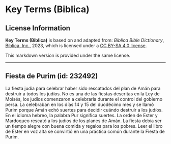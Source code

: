 # Key Terms (Biblica)

## License Information

**Key Terms (Biblica)** is based on and adapted from: _Biblica Bible Dictionary_, [Biblica, Inc.](https://www.biblica.com/), 2023, which is licensed under a [CC BY-SA 4.0 license](https://creativecommons.org/licenses/by-sa/4.0/legalcode.en).

This markdown version is provided under the same license.



--------------------------------

## Fiesta de Purim (id: 232492)

La fiesta judía para celebrar haber sido rescatados del plan de Amán para destruir a todos los judíos. No es una de las fiestas descritas en la Ley de Moisés, los judíos comenzaron a celebrarla durante el control del gobierno persa. La celebraban en los días 14 y 15 del duodécimo mes y se llamó Purim porque Amán echó suertes para decidir cuándo destruir a los judíos. En el idioma hebreo, la palabra Pur significa suertes. La orden de Ester y Mardoqueo rescató a los judíos de los planes de Amán. La fiesta debía ser un tiempo alegre con buena comida y regalos para los pobres. Leer el libro de Ester en voz alta se convirtió en una práctica común durante la Fiesta de Purim.


